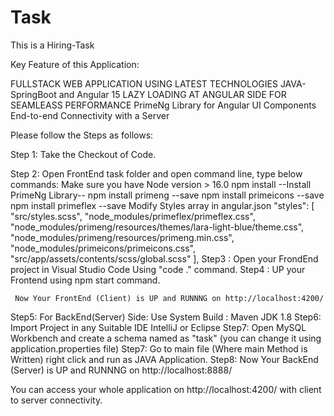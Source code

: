 # Task
This is a Hiring-Task


Key Feature of this Application:

FULLSTACK WEB APPLICATION USING LATEST TECHNOLOGIES JAVA-SpringBoot and Angular 15
LAZY LOADING AT ANGULAR SIDE FOR SEAMLEASS PERFORMANCE
PrimeNg Library for Angular UI Components
End-to-end Connectivity with a Server


Please follow the Steps as follows:

Step 1: Take the Checkout of Code.

Step 2: Open FrontEnd task folder and open command line, type below commands:
        Make sure you have Node version > 16.0
        npm install
        --Install PrimeNg Library--
        npm install primeng --save
        npm install primeicons --save
        npm install primeflex --save
        Modify Styles array in angular.json
          "styles": [
              "src/styles.scss",
              "node_modules/primeflex/primeflex.css",
              "node_modules/primeng/resources/themes/lara-light-blue/theme.css",
              "node_modules/primeng/resources/primeng.min.css",
              "node_modules/primeicons/primeicons.css",
              "src/app/assets/contents/scss/global.scss"
            ],
Step3 : Open your FrondEnd project in Visual Studio Code Using "code ." command.
Step4 : UP your Frontend using npm start command.
     
     Now Your FrontEnd (Client) is UP and RUNNNG on http://localhost:4200/
     
Step5: For BackEnd(Server) Side:
       Use System Build : Maven
       JDK 1.8
Step6: Import Project in any Suitable IDE IntelliJ or Eclipse
Step7: Open MySQL Workbench and create a schema named as "task" (you can change it using application.properties file)
Step7: Go to main file (Where main Method is Written)
       right click and run as JAVA Application.
Step8: Now Your BackEnd (Server) is UP and RUNNNG on http://localhost:8888/

You can access your whole application on http://localhost:4200/ with client to server connectivity.
